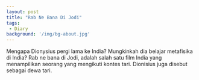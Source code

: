 ```yaml
---
layout: post
title: "Rab Ne Bana Di Jodi"
tags:
 - Diary
background: '/img/bg-about.jpg'
---
```

Mengapa Dionysius pergi lama ke India? Mungkinkah dia belajar metafisika di India? Rab ne bana di Jodi, adalah salah satu film India yang menampilikan seorang yang mengikuti kontes tari. Dionisius juga disebut sebagai dewa tari.

